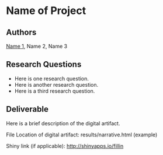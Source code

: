# Name of Project

## Authors

[Name 1](http://bcheggeseth.github.io), Name 2, Name 3

## Research Questions

- Here is one research question.
- Here is another research question.
- Here is a third research question.

## Deliverable

Here is a brief description of the digital artifact. 


File Location of digital artifact: results/narrative.html (example)

Shiny link (if applicable): <http://shinyapps.io/fillin>



